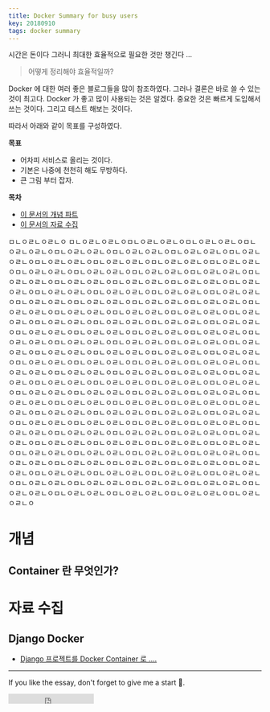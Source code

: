 ```yaml
---
title: Docker Summary for busy users
key: 20180910
tags: docker summary
---
```


시간은 돈이다 그러니 최대한 효율적으로 필요한 것만 챙긴다 ...

<!--more-->

> 어떻게 정리해야 효율적일까?

Docker 에 대한 여러 좋은 블로그들을 많이 참조하였다. 그러나 결론은 바로 쓸 수 있는 것이 최고다.
Docker 가 좋고 많이 사용되는 것은 알겠다. 중요한 것은 빠르게 도입해서 쓰는 것이다.
그리고 테스트 해보는 것이다.

따라서 아래와 같이 목표를 구성하였다.

**목표**
- 어차피 서비스로 올리는 것이다.
- 기본은 나중에 천천히 해도 무방하다.
- 큰 그림 부터 잡자.


**목차**
- [이 문서의 개념 파트](#개념)
- [이 문서의 자료 수집](#자료-수집)

ㅁㄴㅇㄹㄴㅇㄹㄴㅇ
ㅁㄴㅇㄹㄴㅇㄹㄴㅇㅁㄴㅇㄹㄴㅇㄹㄴㅇㅁㄴㅇㄹㄴㅇㄹㄴㅇㅁㄴㅇㄹㄴㅇㄹㄴㅇㅁㄴㅇㄹㄴㅇㄹㄴㅇㅁㄴㅇㄹㄴㅇㄹㄴㅇㅁㄴㅇㄹㄴㅇㄹㄴㅇㅁㄴㅇㄹㄴㅇㄹㄴㅇㅁㄴㅇㄹㄴㅇㄹㄴㅇㅁㄴㅇㄹㄴㅇㄹㄴㅇㅁㄴㅇㄹㄴㅇㄹㄴㅇㅁㄴㅇㄹㄴㅇㄹㄴㅇㅁㄴㅇㄹㄴㅇㄹㄴㅇㅁㄴㅇㄹㄴㅇㄹㄴㅇㅁㄴㅇㄹㄴㅇㄹㄴㅇㅁㄴㅇㄹㄴㅇㄹㄴㅇㅁㄴㅇㄹㄴㅇㄹㄴㅇㅁㄴㅇㄹㄴㅇㄹㄴㅇㅁㄴㅇㄹㄴㅇㄹㄴㅇㅁㄴㅇㄹㄴㅇㄹㄴㅇㅁㄴㅇㄹㄴㅇㄹㄴㅇㅁㄴㅇㄹㄴㅇㄹㄴㅇㅁㄴㅇㄹㄴㅇㄹㄴㅇㅁㄴㅇㄹㄴㅇㄹㄴㅇㅁㄴㅇㄹㄴㅇㄹㄴㅇㅁㄴㅇㄹㄴㅇㄹㄴㅇㅁㄴㅇㄹㄴㅇㄹㄴㅇㅁㄴㅇㄹㄴㅇㄹㄴㅇㅁㄴㅇㄹㄴㅇㄹㄴㅇㅁㄴㅇㄹㄴㅇㄹㄴㅇㅁㄴㅇㄹㄴㅇㄹㄴㅇㅁㄴㅇㄹㄴㅇㄹㄴㅇㅁㄴㅇㄹㄴㅇㄹㄴㅇㅁㄴㅇㄹㄴㅇㄹㄴㅇㅁㄴㅇㄹㄴㅇㄹㄴㅇㅁㄴㅇㄹㄴㅇㄹㄴㅇㅁㄴㅇㄹㄴㅇㄹㄴㅇㅁㄴㅇㄹㄴㅇㄹㄴㅇㅁㄴㅇㄹㄴㅇㄹㄴㅇㅁㄴㅇㄹㄴㅇㄹㄴㅇㅁㄴㅇㄹㄴㅇㄹㄴㅇㅁㄴㅇㄹㄴㅇㄹㄴㅇㅁㄴㅇㄹㄴㅇㄹㄴㅇㅁㄴㅇㄹㄴㅇㄹㄴㅇㅁㄴㅇㄹㄴㅇㄹㄴㅇㅁㄴㅇㄹㄴㅇㄹㄴㅇㅁㄴㅇㄹㄴㅇㄹㄴㅇㅁㄴㅇㄹㄴㅇㄹㄴㅇㅁㄴㅇㄹㄴㅇㄹㄴㅇㅁㄴㅇㄹㄴㅇㄹㄴㅇㅁㄴㅇㄹㄴㅇㄹㄴㅇㅁㄴㅇㄹㄴㅇㄹㄴㅇㅁㄴㅇㄹㄴㅇㄹㄴㅇㅁㄴㅇㄹㄴㅇㄹㄴㅇㅁㄴㅇㄹㄴㅇㄹㄴㅇㅁㄴㅇㄹㄴㅇㄹㄴㅇㅁㄴㅇㄹㄴㅇㄹㄴㅇㅁㄴㅇㄹㄴㅇㄹㄴㅇㅁㄴㅇㄹㄴㅇㄹㄴㅇㅁㄴㅇㄹㄴㅇㄹㄴㅇㅁㄴㅇㄹㄴㅇㄹㄴㅇㅁㄴㅇㄹㄴㅇㄹㄴㅇㅁㄴㅇㄹㄴㅇㄹㄴㅇㅁㄴㅇㄹㄴㅇㄹㄴㅇㅁㄴㅇㄹㄴㅇㄹㄴㅇㅁㄴㅇㄹㄴㅇㄹㄴㅇㅁㄴㅇㄹㄴㅇㄹㄴㅇㅁㄴㅇㄹㄴㅇㄹㄴㅇㅁㄴㅇㄹㄴㅇㄹㄴㅇㅁㄴㅇㄹㄴㅇㄹㄴㅇㅁㄴㅇㄹㄴㅇㄹㄴㅇㅁㄴㅇㄹㄴㅇㄹㄴㅇㅁㄴㅇㄹㄴㅇㄹㄴㅇㅁㄴㅇㄹㄴㅇㄹㄴㅇㅁㄴㅇㄹㄴㅇㄹㄴㅇㅁㄴㅇㄹㄴㅇㄹㄴㅇㅁㄴㅇㄹㄴㅇㄹㄴㅇㅁㄴㅇㄹㄴㅇㄹㄴㅇㅁㄴㅇㄹㄴㅇㄹㄴㅇㅁㄴㅇㄹㄴㅇㄹㄴㅇㅁㄴㅇㄹㄴㅇㄹㄴㅇㅁㄴㅇㄹㄴㅇㄹㄴㅇㅁㄴㅇㄹㄴㅇㄹㄴㅇㅁㄴㅇㄹㄴㅇㄹㄴㅇㅁㄴㅇㄹㄴㅇㄹㄴㅇㅁㄴㅇㄹㄴㅇㄹㄴㅇㅁㄴㅇㄹㄴㅇㄹㄴㅇㅁㄴㅇㄹㄴㅇㄹㄴㅇㅁㄴㅇㄹㄴㅇㄹㄴㅇㅁㄴㅇㄹㄴㅇㄹㄴㅇㅁㄴㅇㄹㄴㅇㄹㄴㅇㅁㄴㅇㄹㄴㅇㄹㄴㅇㅁㄴㅇㄹㄴㅇㄹㄴㅇㅁㄴㅇㄹㄴㅇㄹㄴㅇㅁㄴㅇㄹㄴㅇㄹㄴㅇㅁㄴㅇㄹㄴㅇㄹㄴㅇㅁㄴㅇㄹㄴㅇㄹㄴㅇㅁㄴㅇㄹㄴㅇㄹㄴㅇㅁㄴㅇㄹㄴㅇㄹㄴㅇㅁㄴㅇㄹㄴㅇㄹㄴㅇㅁㄴㅇㄹㄴㅇㄹㄴㅇㅁㄴㅇㄹㄴㅇㄹㄴㅇㅁㄴㅇㄹㄴㅇㄹㄴㅇㅁㄴㅇㄹㄴㅇㄹㄴㅇㅁㄴㅇㄹㄴㅇㄹㄴㅇㅁㄴㅇㄹㄴㅇㄹㄴㅇㅁㄴㅇㄹㄴㅇㄹㄴㅇㅁㄴㅇㄹㄴㅇㄹㄴㅇㅁㄴㅇㄹㄴㅇㄹㄴㅇㅁㄴㅇㄹㄴㅇㄹㄴㅇㅁㄴㅇㄹㄴㅇㄹㄴㅇㅁㄴㅇㄹㄴㅇㄹㄴㅇ


# 개념

## Container 란 무엇인가?


# 자료 수집

## Django Docker

- [Django 프로젝트를 Docker Container 로 .... ](https://micropyramid.com/blog/how-to-deploy-django-project-into-docker-container/)

---

If you like the essay, don't forget to give me a start :star2:.

<iframe src="https://ghbtns.com/github-btn.html?user=gbkim1988&repo=gbkim1988.github.io&type=star&count=true"  frameborder="0" scrolling="0" width="170px" height="20px"></iframe>
